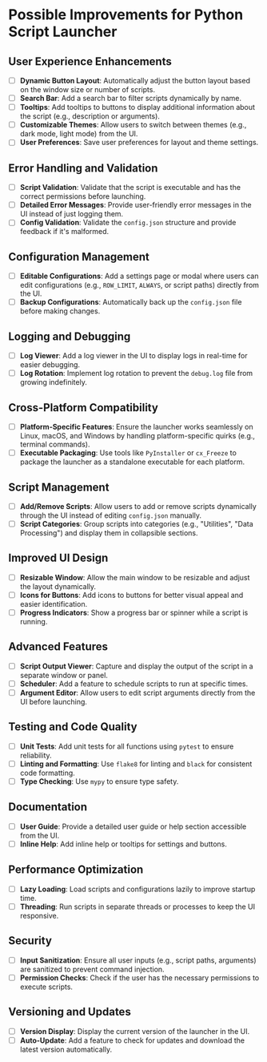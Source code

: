# Possible Improvements for Python Script Launcher

## User Experience Enhancements

-   [ ] **Dynamic Button Layout**: Automatically adjust the button layout based on the window size or number of scripts.
-   [ ] **Search Bar**: Add a search bar to filter scripts dynamically by name.
-   [ ] **Tooltips**: Add tooltips to buttons to display additional information about the script (e.g., description or arguments).
-   [ ] **Customizable Themes**: Allow users to switch between themes (e.g., dark mode, light mode) from the UI.
-   [ ] **User Preferences**: Save user preferences for layout and theme settings.

## Error Handling and Validation

-   [ ] **Script Validation**: Validate that the script is executable and has the correct permissions before launching.
-   [ ] **Detailed Error Messages**: Provide user-friendly error messages in the UI instead of just logging them.
-   [ ] **Config Validation**: Validate the `config.json` structure and provide feedback if it's malformed.

## Configuration Management

-   [ ] **Editable Configurations**: Add a settings page or modal where users can edit configurations (e.g., `ROW_LIMIT`, `ALWAYS`, or script paths) directly from the UI.
-   [ ] **Backup Configurations**: Automatically back up the `config.json` file before making changes.

## Logging and Debugging

-   [ ] **Log Viewer**: Add a log viewer in the UI to display logs in real-time for easier debugging.
-   [ ] **Log Rotation**: Implement log rotation to prevent the `debug.log` file from growing indefinitely.

## Cross-Platform Compatibility

-   [ ] **Platform-Specific Features**: Ensure the launcher works seamlessly on Linux, macOS, and Windows by handling platform-specific quirks (e.g., terminal commands).
-   [ ] **Executable Packaging**: Use tools like `PyInstaller` or `cx_Freeze` to package the launcher as a standalone executable for each platform.

## Script Management

-   [ ] **Add/Remove Scripts**: Allow users to add or remove scripts dynamically through the UI instead of editing `config.json` manually.
-   [ ] **Script Categories**: Group scripts into categories (e.g., "Utilities", "Data Processing") and display them in collapsible sections.

## Improved UI Design

-   [ ] **Resizable Window**: Allow the main window to be resizable and adjust the layout dynamically.
-   [ ] **Icons for Buttons**: Add icons to buttons for better visual appeal and easier identification.
-   [ ] **Progress Indicators**: Show a progress bar or spinner while a script is running.

## Advanced Features

-   [ ] **Script Output Viewer**: Capture and display the output of the script in a separate window or panel.
-   [ ] **Scheduler**: Add a feature to schedule scripts to run at specific times.
-   [ ] **Argument Editor**: Allow users to edit script arguments directly from the UI before launching.

## Testing and Code Quality

-   [ ] **Unit Tests**: Add unit tests for all functions using `pytest` to ensure reliability.
-   [ ] **Linting and Formatting**: Use `flake8` for linting and `black` for consistent code formatting.
-   [ ] **Type Checking**: Use `mypy` to ensure type safety.

## Documentation

-   [ ] **User Guide**: Provide a detailed user guide or help section accessible from the UI.
-   [ ] **Inline Help**: Add inline help or tooltips for settings and buttons.

## Performance Optimization

-   [ ] **Lazy Loading**: Load scripts and configurations lazily to improve startup time.
-   [ ] **Threading**: Run scripts in separate threads or processes to keep the UI responsive.

## Security

-   [ ] **Input Sanitization**: Ensure all user inputs (e.g., script paths, arguments) are sanitized to prevent command injection.
-   [ ] **Permission Checks**: Check if the user has the necessary permissions to execute scripts.

## Versioning and Updates

-   [ ] **Version Display**: Display the current version of the launcher in the UI.
-   [ ] **Auto-Update**: Add a feature to check for updates and download the latest version automatically.
